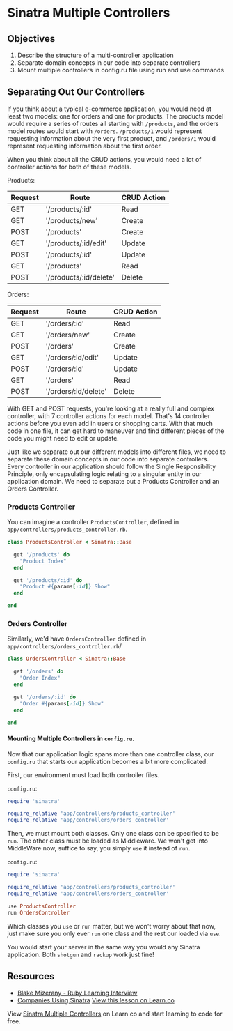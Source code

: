 # Sinatra Multiple Controllers

## Objectives

1. Describe the structure of a multi-controller application
2. Separate domain concepts in our code into separate controllers
3. Mount multiple controllers in config.ru file using run and use commands

## Separating Out Our Controllers

If you think about a typical e-commerce application, you would need at least two models: one for orders and one for products. The products model would require a series of routes all starting with `/products`, and the orders model routes would start with `/orders`.  `/products/1` would represent requesting information about the very first product, and `/orders/1` would represent requesting information about the first order.

When you think about all the CRUD actions, you would need a lot of controller actions for both of these models.

Products:

| Request | Route | CRUD Action |
|----------|------|-------------|
| GET      | '/products/:id' | Read |
| GET      | '/products/new'  | Create |
| POST     | '/products'   | Create |
| GET      | '/products/:id/edit'| Update|
| POST     | '/products/:id'     | Update |
| GET      | '/products'         | Read|
| POST     | '/products/:id/delete'| Delete|


Orders:

| Request | Route | CRUD Action |
|----------|------|-------------|
| GET      | '/orders/:id' | Read |
| GET      | '/orders/new'  | Create |
| POST     | '/orders'   | Create |
| GET      | '/orders/:id/edit'| Update|
| POST     | '/orders/:id'     | Update |
| GET      | '/orders'         | Read|
| POST     | '/orders/:id/delete'| Delete|


With GET and POST requests, you're looking at a really full and complex controller, with 7 controller actions for each model. That's 14 controller actions before you even add in users or shopping carts. With that much code in one file, it can get hard to maneuver and find different pieces of the code you might need to edit or update.

Just like we separate out our different models into different files, we need to separate these domain concepts in our code into separate controllers. Every controller in our application should follow the Single Responsibility Principle, only encapsulating logic relating to a singular entity in our application domain. We need to separate out a Products Controller and an Orders Controller.

### Products Controller

You can imagine a controller `ProductsController`, defined in `app/controllers/products_controller.rb`.

```ruby
class ProductsController < Sinatra::Base

  get '/products' do
    "Product Index"
  end

  get '/products/:id' do
    "Product #{params[:id]} Show"
  end

end
```

### Orders Controller

Similarly, we'd have `OrdersController` defined in `app/controllers/orders_controller.rb`/

```ruby
class OrdersController < Sinatra::Base

  get '/orders' do
    "Order Index"
  end

  get '/orders/:id' do
    "Order #{params[:id]} Show"
  end

end
```

#### Mounting Multiple Controllers in `config.ru`.

Now that our application logic spans more than one controller class, our `config.ru` that starts our application becomes a bit more complicated.

First, our environment must load both controller files.

`config.ru`:
```ruby
require 'sinatra'

require_relative 'app/controllers/products_controller'
require_relative 'app/controllers/orders_controller'
```

Then, we must mount both classes. Only one class can be specified to be `run`. The other class must be loaded as Middleware. We won't get into MiddleWare now, suffice to say, you simply `use` it instead of `run`.

`config.ru`:
```ruby
require 'sinatra'

require_relative 'app/controllers/products_controller'
require_relative 'app/controllers/orders_controller'

use ProductsController
run OrdersController
```

Which classes you `use` or `run` matter, but we won't worry about that now, just make sure you only ever `run` one class and the rest our loaded via `use`.

You would start your server in the same way you would any Sinatra application. Both `shotgun` and `rackup` work just fine!

## Resources

* [Blake Mizerany - Ruby Learning Interview](http://rubylearning.com/blog/2009/08/11/blake-mizerany-how-do-i-learn-and-master-sinatra/)
* [Companies Using Sinatra](http://www.sinatrarb.com/wild.html)
<a href='https://learn.co/lessons/sinatra-multiple-controllers' data-visibility='hidden'>View this lesson on Learn.co</a>

<p data-visibility='hidden'>View <a href='https://learn.co/lessons/sinatra-multiple-controllers'>Sinatra Multiple Controllers</a> on Learn.co and start learning to code for free.</p>
